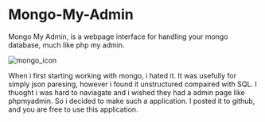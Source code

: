 # Mongo-My-Admin

Mongo My Admin, is a webpage interface for handling your mongo database, much like php my admin. 

![mongo_icon](https://github.com/AndrewKralovec/E-learn/blob/master/views/images/MyMongoAdmin.png)


When i first starting working with mongo, i hated it. It was usefully for simply json paresing, however i found it unstructured compaired with SQL. I thuoght i was hard to naviagate and i wished they had a admin page like phpmyadmin. So i decided to make such a application. I posted it to github, and you are free to use this application.  
